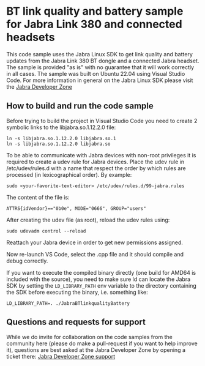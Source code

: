 # BT link quality and battery sample for Jabra Link 380 and connected headsets
This code sample uses the Jabra Linux SDK to get link quality and battery updates from the Jabra Link 380 BT dongle and a connected Jabra headset. The sample is provided "as is" with no guarantee that it will work correctly in all cases. The sample was built on Ubuntu 22.04 using Visual Studio Code. 
For more information in general on the Jabra Linux SDK please visit the [Jabra Developer Zone](https://developer.jabra.com/site/global/sdk/linux/index.gsp)

## How to build and run the code sample
Before trying to build the project in Visual Studio Code you need to create 2 symbolic links to the libjabra.so.1.12.2.0 file:
```
ln -s libjabra.so.1.12.2.0 libjabra.so.1
ln -s libjabra.so.1.12.2.0 libjabra.so
```
To be able to communicate with Jabra devices with non-root privileges it is required to create a udev rule for Jabra devices. Place the udev rule in /etc/udev/rules.d with a name that respect the order by which rules are processed (in lexicographical order). By example:
```
sudo <your-favorite-text-editor> /etc/udev/rules.d/99-jabra.rules
```
The content of the file is:
```
ATTRS{idVendor}=="0b0e", MODE="0666", GROUP="users"
```
After creating the udev file (as root), reload the udev rules using:
```
sudo udevadm control --reload
```
Reattach your Jabra device in order to get new permissions assigned.

Now re-launch VS Code, select the .cpp file and it should compile and debug correctly. 

If you want to execute the compiled binary directly (one build for AMD64 is included with the source), you need to make sure ld can locate the Jabra SDK by setting the `LD_LIBRARY_PATH` env variable to the directory containing the SDK before executing the binary, i.e. something like: 
```
LD_LIBRARY_PATH=. ./JabraBTlinkqualityBattery
```


## Questions and requests for support
While we do invite for collaboration on the code samples from the community here (please do make a pull-request if you want to help improve it), questions are best asked at the Jabra Developer Zone by opening a ticket there: [Jabra Developer Zone support](https://developer.jabra.com/site/global/support/index.gsp)